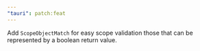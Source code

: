 ```yaml
---
"tauri": patch:feat
---
```


Add `ScopeObjectMatch` for easy scope validation those that can be represented by a boolean return value.
